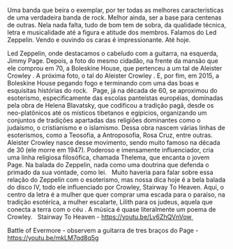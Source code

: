 Uma banda que beira o exemplar, por ter todas as melhores características de uma verdadeira banda de rock. Melhor ainda, ser a base para centenas de outras. Nela nada falta, tudo de bom tem de sobra, da qualidade técnica, letra e musicalidade até a figura e atitude dos membros. Falamos do Led Zeppelin. Vendo e ouvindo os caras é impressionante. Até hoje. 

Led Zeppelin, onde destacamos o cabeludo com a guitarra, na esquerda, Jimmy Page. Depois, a foto do mesmo cidadão, na frente da mansão que ele comprou em 70, a Boleskine House, que pertenceu a um tal de Aleister Crowley . A próxima foto, o tal do Aleister Crowley . E, por fim, em 2015, a Boleskine House pegando fogo e terminando com uma das boas e esquisitas histórias do rock. 
 
Page, já na década de 60, se aproximou do esoterismo, especificamente das escolas panteístas européias, dominadas pela obra de Helena Blavatsky, que codificou a tradição pagã, desde os neo-platônicos até os místicos tibetanos e egípicios, organizando um conjuntos de tradições apartadas das religiões dominantes como o judaísmo, o cristianismo e o islamismo. Dessa obra nascem várias linhas de esoterismos, como a Teosofia, a Antroposofia, Rosa Cruz, entre outras. Aleister Crowley nasce desse movimento, sendo muito famoso na década de 30 (ele morre em 1947). Poderoso e imensamente influenciador, cria uma linha religiosa filosófica, chamada Thelema, que encanta o jovem Page. Na balada do Zeppelin, nada como uma doutrina que defenda o primado da sua vontade, como lei.
 
Muito haveria para falar sobre essa relação do Zeppelin com o esoterismo, mas nossa dica hoje é a bela balada do disco IV, todo ele influenciado por Crowley, Stairway To Heaven. Aqui, o centro da letra é a mulher que quer comprar uma escada para o paraíso, na tradição esotérica, a mulher escalarte, Lilith para os judeus, aquela que conecta a terra com o céu . A música é quase literalmente um poema de Crowley.
 
Stairway To Heaven - https://youtu.be/Ly6ZhQVnVow 

Battle of Evermore - observem a guitarra de tres braços do Page -  https://youtu.be/mkLM7qd8q5g

